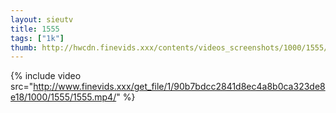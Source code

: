 ```yaml
--- 
layout: sieutv
title: 1555
tags: ["1k"]
thumb: http://hwcdn.finevids.xxx/contents/videos_screenshots/1000/1555/preview.mp4.jpg
---
```

{% include video src="http://www.finevids.xxx/get_file/1/90b7bdcc2841d8ec4a8b0ca323de8e18/1000/1555/1555.mp4/" %} 
